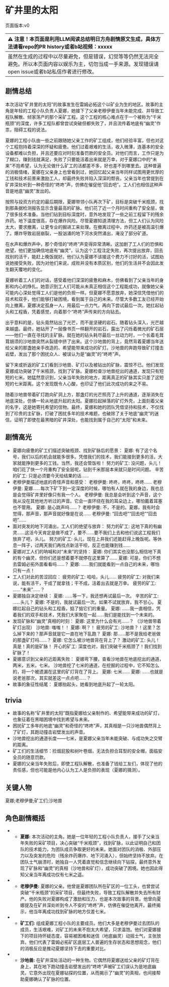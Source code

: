 # 矿井里的太阳
页面版本:v0
 

| :warning: 注意！本页面是利用LLM阅读总结明日方舟剧情原文生成，具体方法请看repo的PR history或者b站视频：xxxxx           |
|:----------------------------|
| 虽然在生成的过程中以尽量避免，但是错误，幻觉等等仍然无法完全避免。所以本页面内容以娱乐为主，切勿当成一手来源。发现错误请open issue或者b站私信作者进行修改。|



## 剧情总结
本次活动“矿井里的太阳”的故事发生在雷姆必拓这个以矿业为生的地区。故事的主角是年轻的工程小队负责人夏娜，她接下了父亲老穆伊曼当年未能完成、并导致工程队解散、倾家荡产的那个采矿工程。这个工程的核心难点在于一个被称为“千米瓶颈”的深度，许多工程队都曾尝试突破但都失败了，并且流传着地底有“幽灵”作祟，阻碍工程的说法。

夏娜的工程小队由一些之前跟随她父亲工作的矿工组成，他们经验丰富，但也对这个工程抱持着深深的怀疑和疲惫。他们过着艰难的生活，收入微薄，连基本的安全设备都难以负担，并且还要应对时刻准备罚款的安全员。对他们而言，工作只是为了糊口，赚到钱就满足，失败了只要能活着出来就是万幸，对于夏娜口中的“未来”不抱希望，认为无论做什么矿工的活都差不多，好也差不到哪里去。这种普遍的消极情绪，夏娜在父亲身上也曾看到过，她回忆起父亲当年同样试图用更优厚的工钱和技术前景来激励工人，却最终失败并陷入深深的颓丧。父亲当年也曾提到在矿井深处听到一种奇怪的“咚咚”声，仿佛在催促他“回去吧”。工人们也相信这种声音是地底“幽灵”发出的。

按照与投资方约定的最后期限，夏娜带领小队再次下矿，目标是突破千米瓶颈，找到那条据检测报告显示含量最高的矿脉。他们花了近一个月时间重构了安全层，做了很多技术准备。当他们钻到目标深度时，意外地发现了一些之前工程留下的残余炸药。地下温度很高，存在爆炸风险。尽管夏娜知道清理方法，但工人们认为风险太大，要求撤离，让更专业的掘进工来处理。在撤离过程中，炸药还是被高温引爆了。爆炸导致岩层崩裂，一股汹涌的地下河水突然涌出，淹没了部分矿道。

在水声和爆炸声中，那个奇怪的“咚咚”声变得异常清晰。这加剧了工人们的恐惧和绝望，他们更加确信地底有“幽灵”，认为这个工程注定失败，再次提出放弃，回去找别的活干，能赶上晚饭就好。他们认为夏娜不该接这个费力不讨好的活，试图劝说她接受失败，因为对他们来说，成败并没有本质区别，他们的生活并不会因此发生翻天覆地的变化。

夏娜听着工人们的对话，感受着他们深深的疲惫和麻木，仿佛看到了父亲当年的身影和内心的挣扎。她意识到工人们可能从未真正相信这个工程能成功，就像她父亲可能内心深处觉得工人们是他的负担一样。但夏娜不愿意放弃，她深信凭借他们的技术和双手，他们能够打破困境，看到属于自己的未来。尽管大多数工友已经开始向上撤离，夏娜决定孤身一人，用最后一点力气，再向下尝试最后一次。她扛起钻头和工程盾，凭着感觉，向着那个“咚咚”声传来的方向钻去。

出乎意料的是，钻头竟然钻出了光芒，而不是坚硬的岩石。随着钻头深入，光芒越来越盛。最终，她钻开了一层像书页一样翻开的岩石，露出了闪烁着微光的矿石层——他们一直在寻找的主矿脉。就在她的钻头耗尽最后一丝动力时，一个长着毛茸茸胡须的沙地兽突然从裂缝中挤了出来。这个沙地兽的背上，竟然背着夏娜当年送给父亲的那盏她亲手改造的、希望能带来成功的矿灯。沙地兽的奔跑导致矿灯撞击岩壁，发出了那个困扰众人、被误认为是“幽灵”的“咚咚”声。

留下来或折返的矿工们看到沙地兽、矿灯以及被钻出的矿脉，震惊不已。他们发现夏娜成功突破了千米瓶颈，找到了矿脉。夏娜检查沙地兽挖出的通道，发现只有短短的七米。她猛然意识到，父亲当年失败的地方，距离真正的矿脉其实只差了这短短的七米距离。这个发现既令人心酸，也印证了他们此次成功的来之不易。

随着沙地兽带着矿灯跑向矿洞上方，那盏灯的光芒照亮了上升的通道，逐渐消失在地底深处，仿佛一轮从地底升起的太阳。夏娜捡起掉落的矿灯外壳，上面刻着父亲的名字，这是她寄托希望的信物。最终，夏娜和她的团队凭借坚持和技术，不仅找到了珍贵的主矿脉，打破了困扰多年的技术难题，也破除了关于地底“幽灵”的迷信，证明了即使在最黑暗的矿井深处，也能找到属于自己的“太阳”和未来。
## 剧情高光
*   夏娜向疲惫的矿工们描述突破瓶颈、找到矿脉后的愿景：
    夏娜: 有了这个名号，我们以后的机会就能多很多。凭借我们的技术，我们能接到更多的活，大家就能挣到更多的工钱。当然，我还会管饭啦！
    努力的矿工: 没问题，头儿！咱们花了快一个月重构了安全层呢，钻到千米那层本来就只是时间问题。
    辛苦的矿工: 只是必须要今天给结果的话......
*   老穆伊曼描述地底的奇怪声音和感受：
    老穆伊曼: 咚咚，咚咚，咚咚......
    老穆伊曼: 夏娜......每次下矿下到一定深度的时候，哪怕有人就在我的身边，我也总是会觉得矿井里好像只有我一个人。
    老穆伊曼: 我总是会听到这个声音，这个我从没在其他地方听过的声音。它会一直环绕在我的耳朵边上，哪怕戴着耳塞也不管用。
    夏娜: 是心跳声吗......？
    老穆伊曼: 不，不是的。夏娜，我有时会觉得，那声音，那声音就好像是在说......
    老穆伊曼: “回去吧”“回去吧”“回去吧”......
*   面对突发的地下河涌出，工人们的绝望与放弃：
    努力的矿工: 这地下真的有幽灵......这活今天肯定是做不成了，要不......要不我们上去和他们说这工程我们放弃了吧，头儿。
    努力的矿工: 头儿，现在上井我们还能赶得上晚饭呢。等休息一阵子，过两天我们再找点新活干呗，反正也能赚到钱......
*   夏娜对工人们的呐喊和对“未来”的坚持：
    夏娜: 你们其实也没那么相信地下真的有个幽灵，但你们还是想着要不就停在这里算了......
    夏娜: 可是，你们不想去雷姆必拓外面看看吗......？
    夏娜: ......我们就能看到一点自己的未来，哪怕只有一点！
*   工人们对此的苦涩回应：
    疲劳的矿工: 哈哈，头儿......
    疲劳的矿工: 对我们来说，能有活干，干成了就拿钱；干不成，活着出去就是万幸。
    疲劳的矿工: ......“未来”......？
*   夏娜独自决定继续：
    夏娜: ......等一下，我还想再试最后一次。
    辛苦的矿工: ......头儿？
    夏娜: 不是的，我就试最后一次。如果不试就放弃，我不甘心。
    夏娜扛起自己的钻头和工程盾，掂了掂它们的重量。
    夏娜: ......我一直相信，凭着我们的双手和技术，凭我们大家聚在一起......我们是能找到一个未来的。
*   发现矿脉和“幽灵”真相的时刻：
    夏娜: 这里为什么会有光......？
    （沙地兽带着矿灯出现）
    沙地兽: 嗤嗤！！
    夏娜: 啊？！
    疲劳的矿工: 沙地兽？！这里？怎么掉下来的？那声音就是它一直在地下乱跑？
    夏娜: 那......那不是我给老爸做的那盏矿灯吗......？
    夏娜: 它怎么被沙地兽背在背上了？
    激动的矿工: 头儿！真是！真的是矿脉！
    开心的矿工: 深度也对，我们突破千米瓶颈了！我们找到矿脉了！
*   夏娜意识到父亲的近距离失败：
    夏娜弯下腰，查看沙地兽在地底挖出的通道，两米，五米，七米。
    沙地兽挖了七米的通道，在挖掘的过程中，它不知怎么的，将一个被遗漏在这里的矿灯背在了背上。
    夏娜: 七米......
    夏娜: ......也就是说老爸那次，其实就差这一点点吧......？
*   故事的象征性结尾：
    夏娜抬起头，她看到地底升起了一轮太阳。
## trivia
*   故事的名称“矿井里的太阳”既指夏娜给父亲制作的、希望能带来成功的矿灯，也象征着在黑暗困境中找到希望与未来。
*   困扰矿工多年的地底“幽灵”和奇怪的“咚咚”声，其真相是一只沙地兽偶然背上了矿灯，其跑动撞击岩壁发出的声音。
*   沙地兽挖出的通道长度——七米，是夏娜父亲当年未能突破、与成功失之交臂的距离。
*   矿工们的生活细节：捡烟屁股和树叶卷烟，无法负担合耳型的安全帽，面临安全员的随意罚款。
*   夏娜的父亲当年失败后，即使工程队解散，也准备了钱给工友们，体现了他的责任感，但也可能是他内心认为工人是负担的表现（夏娜的猜测）。
## 关键人物
夏娜;老穆伊曼;矿工们;沙地兽
## 角色剧情概括
-   *   **夏娜:** 本次活动的主角。她是一位年轻的工程小队负责人，接手了父亲当年失败的采矿项目，决心突破“千米瓶颈”，找到矿脉，以此证明自己和团队的技术能力，为团队成员争取更好的未来。她面对团队的消极、外部压力以及突发的危险（残余炸药爆炸、地下河涌入），但始终坚持不放弃。在团队士气崩溃时，她独自一人凭着直觉和信念继续向下钻探，最终意外发现了矿脉和“幽灵”的真相（沙地兽和矿灯），成功突破了困境。她也因此得知父亲当年离成功仅有七米之遥。
-   *   **老穆伊曼:** 夏娜的父亲。他曾是夏娜团队所在矿区的一位工头，也曾尝试突破“千米瓶颈”的采矿项目，但最终失败，导致工程队解散并失去所有财产。他的失败对夏娜构成了激励和压力，也是本次故事的背景。他曾向夏娜提及在矿井深处听到令人不安的“咚咚”声，仿佛在催促他离开。最终揭示，他当年离成功找到矿脉的地方仅差七米。
-   *   **矿工们:** 组成夏娜工程小队的主要成员。他们大多是老穆伊曼过去团队的成员，生活艰难，对矿工的未来不抱太大希望，只求温饱。他们对夏娜接下的项目持怀疑态度，容易被困难和迷信（地底幽灵）动摇士气，主张放弃。他们代表了雷姆必拓矿区底层工人普遍的生存状态和思想观念，他们的消极反应是推动夏娜坚持下去的重要对比。
-   *   **沙地兽:** 在矿井深处活动的一种生物。它偶然将夏娜送给父亲的矿灯背在身上，其在地下跑动撞击岩壁发出的“咚咚”声被矿工们误认为是地底幽灵。它意外出现在夏娜钻探的位置，从而揭示了“幽灵”的真相，也间接帮助夏娜确认了矿脉的位置。